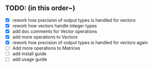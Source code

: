 ## TODO: (in this order~)

- [x] rework how precision of output types is handled for vectors
- [x] rework how vectors handle integer types
- [x] add doc comments for Vector operations
- [x] add more operations to Vectors
- [x] rework how precision of output types is handled for vectors again
- [ ] Add more operations to Matrices
- [ ] add install guide
- [ ] add usage guide
